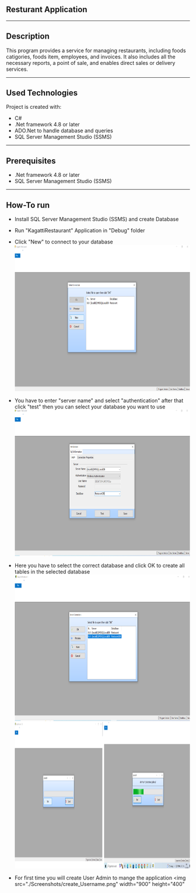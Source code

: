 ## Resturant Application

---

## Description

This program provides a service for managing restaurants, including foods catigories, foods item, employees, and invoices. It also includes all the necessary reports, a point of sale, and enables direct sales or delivery services.


---

## Used Technologies
Project is created with:
- C#
- .Net framework 4.8 or later
- ADO.Net to handle database and queries
- SQL Server Management Studio (SSMS) 

---

## Prerequisites
- .Net framework 4.8 or later
- SQL Server Management Studio (SSMS)

----

## How-To run
- Install SQL Server Management Studio (SSMS) and create Database
- Run "KagattiRestaurant" Application in "Debug" folder

- Click "New" to connect to your database <img src="./Screenshots/click_on_new.png" width="900" height="400">

- You have to enter "server name" and select "authentication" after that click "test" then you can select your database you want to use <img src="./Screenshots/Sql information.png" width="900" height="400">

- Here you have to select the correct database and click OK to create all tables in the selected database <img src="./Screenshots/open DB.png" width="900" height="400"><img src="./Screenshots/Create_Tables.png" width="900" height="400">

- For first time you will create User Admin to mange the application <img src="./Screenshots/create_Username.png" width="900" height="400"
 
 
